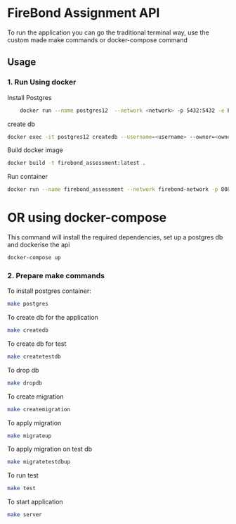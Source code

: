 # FireBond Assignment API

To run the application you can go the traditional terminal way, use the custom made make commands or docker-compose command

## Usage

### 1. Run Using docker

Install Postgres

```bash
	docker run --name postgres12  --network <network> -p 5432:5432 -e POSTGRES_USER=<username> -e POSTGRES_PASSWORD=<password> -d postgres:12-alpine
```

create db

```bash
docker exec -it postgres12 createdb --username=<username> --owner=<owner> <dbname>
```

Build docker image

```bash
docker build -t firebond_assessment:latest .
```

Run container

```bash
docker run --name firebond_assessment --network firebond-network -p 8080:8080 -e GIN_MODE=release -e DB_SOURCE="postgresql://<username>:<password>@postgres12:5432/<dbname>?sslmode=disable" firebond_assessment:latest
```

# OR using docker-compose

This command will install the required dependencies, set up a postgres db and dockerise the api

```bash
docker-compose up
```

### 2. Prepare make commands

To install postgres container:

```bash
make postgres
```

To create db for the application

```bash
make createdb
```

To create db for test

```bash
make createtestdb
```

To drop db

```bash
make dropdb
```

To create migration

```bash
make createmigration
```

To apply migration

```bash
make migrateup
```

To apply migration on test db

```bash
make migratetestdbup
```

To run test

```bash
make test
```

To start application

```bash
make server
```
